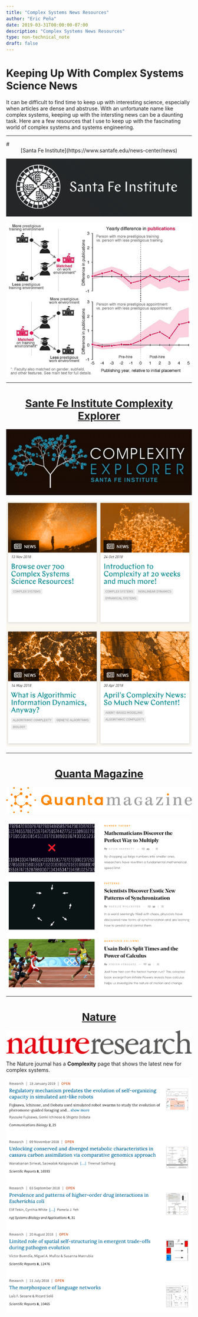 ```yaml
---
title: "Complex Systems News Resources"
author: "Eric Peña"
date: 2019-03-31T00:00:00-07:00
description: "Complex Systems News Resources"
type: non-technical_note
draft: false
---
```


# Keeping Up With Complex Systems Science News

It can be difficult to find time to keep up with interesting science, especially when articles are dense and abstruse. With an unfortunate name like complex systems, keeping up with the intersting news can be a daunting task. Here are a few resources that I use to keep up with the fascinating world of complex systems and systems engineering.

<hr>
# <center>[Santa Fe Institute](https://www.santafe.edu/news-center/news)</center>

![](img_news/santafe_logo.png)

![](img_news/santafe_example.png)

<hr>

# <center>[Sante Fe Institute Complexity Explorer](https://www.complexityexplorer.org/explore/browse)</center>

![](img_news/explorer_logo.png)

![](img_news/explorer_example.png)

<hr>

# <center>[Quanta Magazine](quantamagazine.org)</center>

![](img_news/quanta_logo.png)

![](img_news/quanta_example.png)
 
 <hr>

# <center>[Nature](https://www.nature.com/subjects/complexity)</center>

![](img_news/nature_logo.png)

The Nature journal has a **Complexity** page that shows the latest new for complex systems.

![](img_news/nature_example.png)